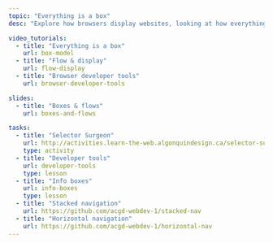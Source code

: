 ```yaml
---
topic: "Everything is a box"
desc: "Explore how browsers display websites, looking at how everything is a box, and controlling the browser’s layout flow."

video_tutorials:
  - title: "Everything is a box"
    url: box-model
  - title: "Flow & display"
    url: flow-display
  - title: "Browser developer tools"
    url: browser-developer-tools

slides:
  - title: "Boxes & flows"
    url: boxes-and-flows

tasks:
  - title: "Selector Surgeon"
    url: http://activities.learn-the-web.algonquindesign.ca/selector-surgeon/
    type: activity
  - title: "Developer tools"
    url: developer-tools
    type: lesson
  - title: "Info boxes"
    url: info-boxes
    type: lesson
  - title: "Stacked navigation"
    url: https://github.com/acgd-webdev-1/stacked-nav
  - title: "Horizontal navigation"
    url: https://github.com/acgd-webdev-1/horizontal-nav
---
```

